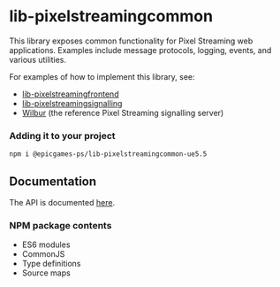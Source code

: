 # lib-pixelstreamingcommon

This library exposes common functionality for Pixel Streaming web applications. Examples include message protocols, logging, events, and various utilities.

For examples of how to implement this library, see:
- [lib-pixelstreamingfrontend](https://github.com/EpicGamesExt/PixelStreamingInfrastructure/tree/master/Frontend/library)
- [lib-pixelstreamingsignalling](https://github.com/EpicGamesExt/PixelStreamingInfrastructure/tree/master/Signalling)
- [Wilbur](https://github.com/EpicGamesExt/PixelStreamingInfrastructure/tree/master/SignallingWebServer) (the reference Pixel Streaming signalling server)

### Adding it to your project
`npm i @epicgames-ps/lib-pixelstreamingcommon-ue5.5`

## Documentation
The API is documented [here](https://github.com/EpicGamesExt/PixelStreamingInfrastructure/tree/master/Common/docs).

### NPM package contents
- ES6 modules
- CommonJS
- Type definitions
- Source maps
